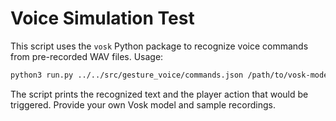 # Voice Simulation Test

This script uses the `vosk` Python package to recognize voice commands from
pre-recorded WAV files. Usage:

```bash
python3 run.py ../../src/gesture_voice/commands.json /path/to/vosk-model path/to/audio.wav
```

The script prints the recognized text and the player action that would be
triggered. Provide your own Vosk model and sample recordings.
